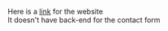 Here is a <a href="https://lights-bulbs.com/">link</a> for the website <br>
It doesn't have back-end for the contact form
